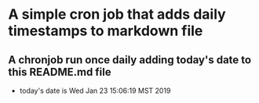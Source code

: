 A simple cron job that adds daily timestamps to markdown file
============================================================
## A chronjob run once daily adding today's date to this README.md file
* today's date is Wed Jan 23 15:06:19 MST 2019
